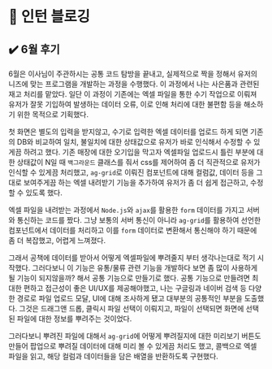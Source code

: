# 📝 인턴 블로깅 

## ✔️ 6월 후기

6월은 이사님이 주관하시는 공통 코드 탐방을 끝내고, 실제적으로 짝을 정해서 유저의 니즈에 맞는 프로그램을 개발하는 과정을 수행했다. 이 과정에서 나는 사은품과 관련된 재고 처리를 맡았다. 일단 이 과정이 기존에는 엑셀 파일을 통한 수기 작업으로 이뤄져 유저가 잘못 기입하여 발생하는 데이터 오류, 이로 인해 처리에 대한 불편함 등을 해소하기 위한 목적으로 기획했다.

첫 화면은 별도의 입력을 받지않고, 수기로 입력한 엑셀 데이터를 업로드 하게 되면 기존의 DB와 비교하여 일치, 불일치에 대한 상태값으로 유저가 바로 인식해서 수정할 수 있게끔 하려고 했다. 기존 매장에 대한 오기입을 막고자 엑셀파일 업로드시 틀린 부분에 대한 상태값이 N일 때 `백그라운드` 클래스를 줘서 css를 제어하여 좀 더 직관적으로 유저가 인식할 수 있게끔 처리했고, `ag-grid`로 이뤄진 컴포넌트에 대해 컬럼값, 데이터 등을 그대로 보여주게끔 하는 엑셀 내려받기 기능을 추가하여 유저가 좀 더 쉽게 접근하고, 수정할 수 있도록 했다.

엑셀 파일을 내려받는 과정에서 `Node.js`와 `ajax`를 활용한 `form` 데이터를 가지고 서버와 통신하는 코드를 짰다. 그냥 보통의 서버 통신이 아니라 `ag-grid`를 활용하여 선언한 컴포넌트에서 데이터를 처리하고 이를 `form` 데이터로 변환해서 통신해야 하기 때문에 좀 더 복잡했고, 어렵게 느껴졌다. 

그래서 공책에 데이터를 받아서 어떻게 엑셀파일에 뿌려줄지 부터 생각나는대로 적기 시작했다. 그러다보니 이 기능은 유통/물류 관련 기능을 개발하다 보면 좀 많이 사용하게 될 기능이 되지않을까? 해서 공통 기능으로 만들기로 했다. 공통 기능으로 만들려면 최대한 편하고 접근성이 좋은 UI/UX를 제공해야했고, 나는 구글링과 네이버 검색 등 다양한 경로로 파일 업로드 모달, UI에 대해 조사하게 됐고 대부분의 공통적인 부분을 도출했다. 그것은 드래그앤 드롭, 클릭시 파일 선택이 이뤄지고, 파일이 선택되면 화면에 선택된 파일에 대한 정보를 뿌려주는 것이었다.

그러다보니 뿌려진 파일에 대해서 `ag-grid`에 어떻게 뿌려질지에 대한 미리보기 버튼도 만들어 팝업으로 뿌려질 데이터에 대해 미리 볼 수 있게끔 처리도 했고, 콜백으로 엑셀 파일을 읽고, 해당 컬럼과 데이터들을 담은 배열을 반환하도록 구현했다.